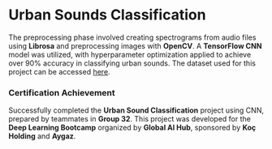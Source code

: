 # Urban Sounds Classification

The preprocessing phase involved creating spectrograms from audio files using **Librosa** and preprocessing images with **OpenCV**. A **TensorFlow CNN** model was utilized, with hyperparameter optimization applied to achieve over 90% accuracy in classifying urban sounds. The dataset used for this project can be accessed [here]([insert_your_data_link_here](https://urbansounddataset.weebly.com/urbansound8k.html)).

### Certification Achievement

Successfully completed the **Urban Sound Classification** project using CNN, prepared by teammates in **Group 32**. This project was developed for the **Deep Learning Bootcamp** organized by **Global AI Hub**, sponsored by **Koç Holding** and **Aygaz**.





